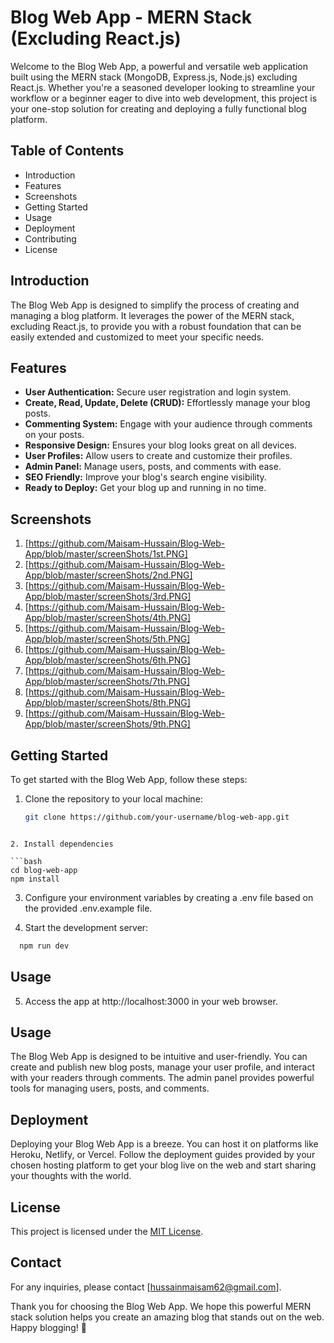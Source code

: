 # Blog Web App - MERN Stack (Excluding React.js)
Welcome to the Blog Web App, a powerful and versatile web application built using the MERN stack (MongoDB, Express.js, Node.js) excluding React.js. Whether you're a seasoned developer looking to streamline your workflow or a beginner eager to dive into web development, this project is your one-stop solution for creating and deploying a fully functional blog platform.

## Table of Contents
* Introduction
* Features
* Screenshots
* Getting Started
* Usage
* Deployment
* Contributing
* License

## Introduction
The Blog Web App is designed to simplify the process of creating and managing a blog platform. It leverages the power of the MERN stack, excluding React.js, to provide you with a robust foundation that can be easily extended and customized to meet your specific needs.

## Features
* **User Authentication:** Secure user registration and login system.
* **Create, Read, Update, Delete (CRUD):** Effortlessly manage your blog posts.
* **Commenting System:** Engage with your audience through comments on your posts.
* **Responsive Design:** Ensures your blog looks great on all devices.
* **User Profiles:** Allow users to create and customize their profiles.
* **Admin Panel:** Manage users, posts, and comments with ease.
* **SEO Friendly:** Improve your blog's search engine visibility.
* **Ready to Deploy:** Get your blog up and running in no time.

## Screenshots
1. [https://github.com/Maisam-Hussain/Blog-Web-App/blob/master/screenShots/1st.PNG]
2. [https://github.com/Maisam-Hussain/Blog-Web-App/blob/master/screenShots/2nd.PNG]
3. [https://github.com/Maisam-Hussain/Blog-Web-App/blob/master/screenShots/3rd.PNG]
4. [https://github.com/Maisam-Hussain/Blog-Web-App/blob/master/screenShots/4th.PNG]
5. [https://github.com/Maisam-Hussain/Blog-Web-App/blob/master/screenShots/5th.PNG]
6. [https://github.com/Maisam-Hussain/Blog-Web-App/blob/master/screenShots/6th.PNG]
7. [https://github.com/Maisam-Hussain/Blog-Web-App/blob/master/screenShots/7th.PNG]
8. [https://github.com/Maisam-Hussain/Blog-Web-App/blob/master/screenShots/8th.PNG]
9. [https://github.com/Maisam-Hussain/Blog-Web-App/blob/master/screenShots/9th.PNG]
  
## Getting Started
To get started with the Blog Web App, follow these steps:
1. Clone the repository to your local machine:
   
   ```bash
   git clone https://github.com/your-username/blog-web-app.git
  ```

2. Install dependencies

```bash
  cd blog-web-app
  npm install
```

3. Configure your environment variables by creating a .env file based on the provided .env.example file.


4. Start the development server:

```bash
  npm run dev
```

## Usage

5. Access the app at http://localhost:3000 in your web browser.


## Usage
The Blog Web App is designed to be intuitive and user-friendly. You can create and publish new blog posts, manage your user profile, and interact with your readers through comments. The admin panel provides powerful tools for managing users, posts, and comments.


## Deployment
Deploying your Blog Web App is a breeze. You can host it on platforms like Heroku, Netlify, or Vercel. Follow the deployment guides provided by your chosen hosting platform to get your blog live on the web and start sharing your thoughts with the world.

## License

This project is licensed under the [MIT License](LICENSE).

## Contact

For any inquiries, please contact [hussainmaisam62@gmail.com].

Thank you for choosing the Blog Web App. We hope this powerful MERN stack solution helps you create an amazing blog that stands out on the web. Happy blogging! 🚀
